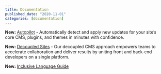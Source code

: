 ```yaml
---
title: Documentation
published_date: "2020-11-01"
categories: [documentation]
---
```

**New:** [Autopilot](/guides/autopilot) - Automatically detect and apply new updates for your site’s core CMS, plugins, and themes in minutes with confidence.

**New:** [Decoupled Sites](/guides/decoupled/overview) - Our decoupled CMS approach empowers teams to accelerate collaboration and deliver results by uniting front and back-end developers on a single platform.

**New:** [Inclusive Language Guide](/inclusive-language)
